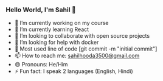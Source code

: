 ### Hello World, I'm Sahil 👋

- 🔭 I’m currently working on my course
- 🌱 I’m currently learning React
- 👯 I’m looking to collaborate with open source projects
- 🤔 I’m looking for help with docker
- 💬 Most used line of code [git commit -m "initial commit"]
- 📫 How to reach me: sahilhooda3500@gmail.com
- 😄 Pronouns: He/Him
- ⚡ Fun fact: I speak 2 languages (English, Hindi)
